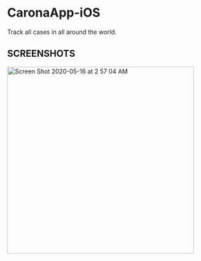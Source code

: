 # CaronaApp-iOS

Track all cases in all around the world.

## SCREENSHOTS
<img width="432" alt="Screen Shot 2020-05-16 at 2 57 04 AM" src="https://user-images.githubusercontent.com/19398043/82104800-f433bb00-9720-11ea-88b6-19a54b91c634.png">

